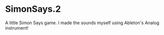 # SimonSays.2
A little Simon Says game. I made the sounds myself using Ableton's Analog instrument!
